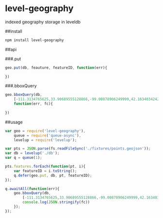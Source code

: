 level-geography
===============

indexed geography storage in leveldb


##install
```bash
npm install level-geography
```

##api

###.put
```js
geo.put(db, feauture, featureID, function(err){
	
})
```

###.bboxQuery
```js
geo.bboxQuery(db, 
	[-111.3134765625,33.90689555128866,-99.00878906249999,42.16340342422401], 
	function(err, fc){
	
})
```

##usage
```js
var geo = require('level-geography'),
	queue = require('queue-async'),
	levelup = require('levelup');

var pts = JSON.parse(fs.readFileSync('./fixtures/points.geojson'));
var db = levelup('./db');
var q = queue(1);

pts.features.forEach(function(pt, i){
	var featureID = i.toString();
    q.defer(geo.put, db, pt, featureID);
});

q.awaitAll(function(err){
    geo.bboxQuery(db, 
    	[-111.3134765625,33.90689555128866,-99.00878906249999,42.16340342422401], function(err, fc){
        console.log(JSON.stringify(fc))
    });
});
```

